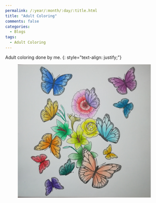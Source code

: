 ```yaml
---
permalink: /:year/:month/:day/:title.html
title: "Adult Coloring"
comments: false
categories:
  - Blogs
tags:
  - Adult Coloring
---
```


Adult coloring done by me.
{: style="text-align: justify;"}
<br>

<figure>
    <a href="/assets/img/blogs/2018/10/27/IMG_20181027_011725.jpg"><img src="/assets/img/blogs/2018/10/27/IMG_20181027_011725.jpg"></a>
</figure>
